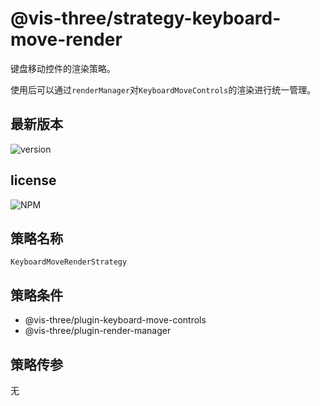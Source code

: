 # @vis-three/strategy-keyboard-move-render

键盘移动控件的渲染策略。

使用后可以通过`renderManager`对`KeyboardMoveControls`的渲染进行统一管理。

## 最新版本

<img alt="version" src="https://img.shields.io/npm/v/@vis-three/strategy-keyboard-move-render">

## license

<img alt="NPM" src="https://img.shields.io/npm/l/@vis-three/strategy-keyboard-move-render?color=blue">

## 策略名称

`KeyboardMoveRenderStrategy`

## 策略条件

- @vis-three/plugin-keyboard-move-controls
- @vis-three/plugin-render-manager

## 策略传参

无
